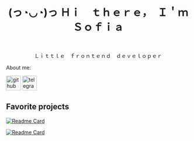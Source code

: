 <h1 align="center"> (っ◔◡◔)っ Ｈｉ　ｔｈｅｒｅ，　Ｉ＇ｍ　Ｓｏｆｉａ　</h1>

﻿<p align="center"> Ｌｉｔｔｌｅ　ｆｒｏｎｔｅｎｄ　ｄｅｖｅｌｏｐｅｒ </p>

 About me: 

 [<img src='https://cdn.jsdelivr.net/npm/simple-icons@3.0.1/icons/github.svg' alt='github' height='40'>](https://github.com/sony-vedom) [<img src='https://cdn-icons-png.flaticon.com/256/6422/6422206.png' alt="telegram" height='40'>](https://t.me/s_sofya20)
 



 <h2 align="start">Favorite projects</h2>
 
[![Readme Card](https://github-readme-stats.vercel.app/api/pin/?username=sony-vedom&repo=Hotel_Check)](https://github.com/sony-vedom/Hotel_Check)

[![Readme Card](https://github-readme-stats.vercel.app/api/pin/?username=sony-vedom&repo=watsapp-app)](https://github.com/sony-vedom/watsapp-app)



<!--
**sony-vedom/sony-vedom** is a ✨ _special_ ✨ repository because its `README.md` (this file) appears on your GitHub profile.

Here are some ideas to get you started:

- 🔭 I’m currently working on ...
- 🌱 I’m currently learning ...
- 👯 I’m looking to collaborate on ...
- 🤔 I’m looking for help with ...
- 💬 Ask me about ...
- 📫 How to reach me: ...
- 😄 Pronouns: ...
- ⚡ Fun fact: ...
-->
